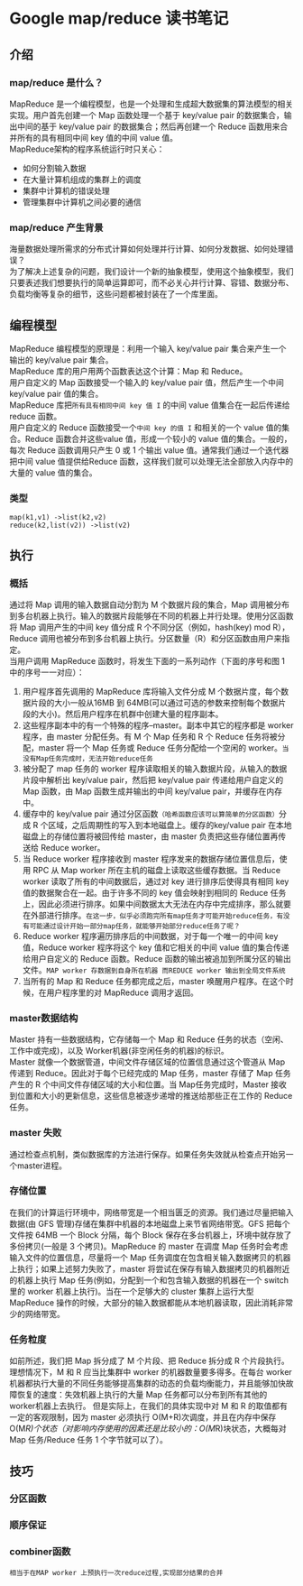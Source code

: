 # Google map/reduce 读书笔记
## 介绍
### map/reduce 是什么？
MapReduce 是一个编程模型，也是一个处理和生成超大数据集的算法模型的相关实现。用户首先创建一个 Map 函数处理一个基于 key/value pair 的数据集合，输出中间的基于 key/value pair 的数据集合；然后再创建一个 Reduce 函数用来合并所有的具有相同中间 key 值的中间 value 值。
<br>
MapReduce架构的程序系统运行时只关心：
* 如何分割输入数据
* 在大量计算机组成的集群上的调度
* 集群中计算机的错误处理
* 管理集群中计算机之间必要的通信

### map/reduce 产生背景
海量数据处理所需求的分布式计算如何处理并行计算、如何分发数据、如何处理错误？
<br>
为了解决上述复杂的问题，我们设计一个新的抽象模型，使用这个抽象模型，我们只要表述我们想要执行的简单运算即可，而不必关心并行计算、容错、数据分布、负载均衡等复杂的细节，这些问题都被封装在了一个库里面。

## 编程模型
MapReduce 编程模型的原理是：利用一个输入 key/value pair 集合来产生一个输出的 key/value pair 集合。<br>
MapReduce 库的用户用两个函数表达这个计算：Map 和 Reduce。<br>
用户自定义的 Map 函数接受一个输入的 key/value pair 值，然后产生一个中间 key/value pair 值的集合。<br>
MapReduce 库把`所有具有相同中间 key 值 I` 的中间 value 值集合在一起后传递给 reduce 函数。<br>
用户自定义的 Reduce 函数接受一个`中间 key 的值 I` 和相关的一个 value 值的集合。Reduce 函数合并这些value 值，形成一个较小的 value 值的集合。一般的，每次 Reduce 函数调用只产生 0 或 1 个输出 value 值。通常我们通过一个迭代器把中间 value 值提供给Reduce 函数，这样我们就可以处理无法全部放入内存中的大量的 value 值的集合。

### 类型
    
    map(k1,v1) ->list(k2,v2)
    reduce(k2,list(v2)) ->list(v2)


## 执行
### 概括
通过将 Map 调用的输入数据自动分割为 M 个数据片段的集合，Map 调用被分布到多台机器上执行。输入的数据片段能够在不同的机器上并行处理。使用分区函数将 Map 调用产生的中间 key 值分成 R 个不同分区（例如，hash(key) mod R），Reduce 调用也被分布到多台机器上执行。分区数量（R）和分区函数由用户来指定。<br>
当用户调用 MapReduce 函数时，将发生下面的一系列动作（下面的序号和图 1 中的序号一一对应）：
1. 用户程序首先调用的 MapReduce 库将输入文件分成 M 个数据片度，每个数据片段的大小一般从16MB 到 64MB(可以通过可选的参数来控制每个数据片段的大小)。然后用户程序在机群中创建大量的程序副本。
2. 这些程序副本中的有一个特殊的程序–master。副本中其它的程序都是 worker 程序，由 master 分配任务。有 M 个 Map 任务和 R 个 Reduce 任务将被分配，master 将一个 Map 任务或 Reduce 任务分配给一个空闲的 worker。`当没有Map任务完成时，无法开始reduce任务`
3. 被分配了 map 任务的 worker 程序读取相关的输入数据片段，从输入的数据片段中解析出 key/value pair，然后把 key/value pair 传递给用户自定义的 Map 函数，由 Map 函数生成并输出的中间 key/value pair，并缓存在内存中。
4. 缓存中的 key/value pair 通过分区函数`（哈希函数应该可以算简单的分区函数）`分成 R 个区域，之后周期性的写入到本地磁盘上。缓存的key/value pair 在本地磁盘上的存储位置将被回传给 master，由 master 负责把这些存储位置再传送给 Reduce worker。
5. 当 Reduce worker 程序接收到 master 程序发来的数据存储位置信息后，使用 RPC 从 Map worker 所在主机的磁盘上读取这些缓存数据。当 Reduce worker 读取了所有的中间数据后，通过对 key 进行排序后使得具有相同 key 值的数据聚合在一起。由于许多不同的 key 值会映射到相同的 Reduce 任务上，因此必须进行排序。如果中间数据太大无法在内存中完成排序，那么就要在外部进行排序。`在这一步，似乎必须跑完所有map任务才可能开始reduce任务，有没有可能通过设计开始一部分map任务，就能够开始部分reduce任务了呢？`
6. Reduce worker 程序遍历排序后的中间数据，对于每一个唯一的中间 key 值，Reduce worker 程序将这个 key 值和它相关的中间 value 值的集合传递给用户自定义的 Reduce 函数。Reduce 函数的输出被追加到所属分区的输出文件。`MAP worker 存数据到自身所在机器 而REDUCE worker 输出到全局文件系统`
7. 当所有的 Map 和 Reduce 任务都完成之后，master 唤醒用户程序。在这个时候，在用户程序里的对 MapReduce 调用才返回。

### master数据结构
Master 持有一些数据结构，它存储每一个 Map 和 Reduce 任务的状态（空闲、工作中或完成)，以及 Worker机器(非空闲任务的机器)的标识。<br>
Master 就像一个数据管道，中间文件存储区域的位置信息通过这个管道从 Map 传递到 Reduce。因此对于每个已经完成的 Map 任务，master 存储了 Map 任务产生的 R 个中间文件存储区域的大小和位置。当 Map任务完成时，Master 接收到位置和大小的更新信息，这些信息被逐步递增的推送给那些正在工作的 Reduce 任务。

### master 失败
通过检查点机制，类似数据库的方法进行保存。如果任务失效就从检查点开始另一个master进程。

### 存储位置
在我们的计算运行环境中，网络带宽是一个相当匮乏的资源。我们通过尽量把输入数据(由 GFS 管理)存储在集群中机器的本地磁盘上来节省网络带宽。GFS 把每个文件按 64MB 一个 Block 分隔，每个 Block 保存在多台机器上，环境中就存放了多份拷贝(一般是 3 个拷贝)。MapReduce 的 master 在调度 Map 任务时会考虑输入文件的位置信息，尽量将一个 Map 任务调度在包含相关输入数据拷贝的机器上执行；如果上述努力失败了，master 将尝试在保存有输入数据拷贝的机器附近的机器上执行 Map 任务(例如，分配到一个和包含输入数据的机器在一个 switch 里的 worker 机器上执行)。当在一个足够大的 cluster 集群上运行大型 MapReduce 操作的时候，大部分的输入数据都能从本地机器读取，因此消耗非常少的网络带宽。

### 任务粒度
如前所述，我们把 Map 拆分成了 M 个片段、把 Reduce 拆分成 R 个片段执行。理想情况下，M 和 R 应当比集群中 worker 的机器数量要多得多。在每台 worker 机器都执行大量的不同任务能够提高集群的动态的负载均衡能力，并且能够加快故障恢复的速度：失效机器上执行的大量 Map 任务都可以分布到所有其他的 worker机器上去执行。
但是实际上，在我们的具体实现中对 M 和 R 的取值都有一定的客观限制，因为 master 必须执行 O(M+R)次调度，并且在内存中保存 O(M*R)个状态（对影响内存使用的因素还是比较小的：O(M*R)块状态，大概每对 Map 任务/Reduce 任务 1 个字节就可以了）。

## 技巧

### 分区函数

### 顺序保证

### combiner函数
`相当于在MAP worker 上预执行一次reduce过程,实现部分结果的合并`